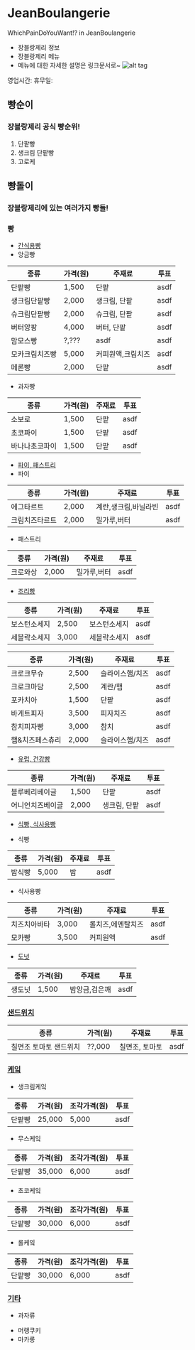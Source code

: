 JeanBoulangerie
============================================
WhichPainDoYouWant!? in JeanBoulangerie
- 장블랑제리 정보
- 장블랑제리 메뉴
- 메뉴에 대한 자세한 설명은 링크문서로~
![alt tag](http://www.dtrix.co.kr/wp-content/uploads/2016/01/%EC%9F%9D%EB%B8%94%EB%9E%91%EC%A0%9C%EB%A6%AC_1.png)

영업시간: 
휴무일:

빵순이
------------------------------
### 장블랑제리 공식 빵순위!
1. 단팥빵
2. 생크림 단팥빵
3. 고로케

빵돌이
-------------------------------
### 장블랑제리에 있는 여러가지 빵들!

### 빵
- [간식용빵](./간식용빵.md/)
 - 앙금빵

종류 | 가격(원) | 주재료 | 투표
---- | -------- | ------ | ----
단팥빵 | 1,500 | 단팥 | asdf
생크림단팥빵 | 2,000 | 생크림, 단팥 | asdf
슈크림단팥빵 | 2,000 | 슈크림, 단팥 | asdf
버터앙팡 | 4,000 | 버터, 단팥 | asdf
맘모스빵 | ?,??? | asdf | asdf
모카크림치즈빵 | 5,000 | 커피원액,크림치즈 | asdf
메론빵 | 2,000 | 단팥 | asdf

 - 과자빵

종류 | 가격(원) | 주재료 | 투표
---- | -------- | ------ | ----
소보로 | 1,500 | 단팥 | asdf
초코파이 | 1,500 | 단팥 | asdf
바나나초코파이 | 1,500 | 단팥 | asdf

- [파이, 패스트리](./파이,패스트리.md/)
 - 파이

종류 | 가격(원) | 주재료 | 투표
---- | -------- | ------ | ----
에그타르트 | 2,000 | 계란,생크림,바닐라빈 | asdf
크림치즈타르트 | 2,000 | 밀가루,버터 | asdf

- 패스트리

종류 | 가격(원) | 주재료 | 투표
---- | -------- | ------ | ----
크로와상 | 2,000 | 밀가루,버터 | asdf

- [조리빵](./조리빵.md/)

종류 | 가격(원) | 주재료 | 투표
---- | -------- | ------ | ----
보스턴소세지 | 2,500 | 보스턴소세지 | asdf
세블락소세지 | 3,000 | 세블락소세지 | asdf

종류 | 가격(원) | 주재료 | 투표
---- | -------- | ------ | ----
크로크무슈 | 2,500 | 슬라이스햄/치즈 | asdf
크로크마담 | 2,500 | 계란/햄 | asdf
포카치아 | 1,500 | 단팥 | asdf
바게트피자 | 3,500 | 피자치즈 | asdf
참치피자빵 | 3,000 | 참치 | asdf
햄&치즈페스츄리 | 2,000 | 슬라이스햄/치즈 | asdf


- [유럽, 건강빵](./건강빵.md/)

종류 | 가격(원) | 주재료 | 투표
---- | -------- | ------ | ----
블루베리베이글 | 1,500 | 단팥 | asdf
어니언치즈베이글 | 2,000 | 생크림, 단팥 | asdf

- [식빵, 식사용빵](./식빵,식사용빵.md/)

 - 식빵 

종류 | 가격(원) | 주재료 | 투표
---- | -------- | ------ | ----
밤식빵 | 5,000 | 밤 | asdf

 - 식사용빵

종류 | 가격(원) | 주재료 | 투표
---- | -------- | ------ | ----
치즈치아바타 | 3,000 | 롤치즈,에멘탈치즈 | asdf
모카빵 | 3,500 | 커피원액 | asdf

- [도넛](./도넛.md/)

종류 | 가격(원) | 주재료 | 투표
---- | -------- | ------ | ----
생도넛 | 1,500 | 밤앙금,검은깨 | asdf

### [샌드위치](./샌드위치.md/)

종류 | 가격(원) | 주재료 | 투표
---- | -------- | ------ | ----
칠면조 토마토 샌드위치 | ??,000 | 칠면조, 토마토 | asdf

### [케잌](./케잌.md/)

- 생크림케잌 

종류 | 가격(원) | 조각가격(원) | 투표
---- | -------- | ------ | ----
단팥빵 | 25,000 | 5,000 | asdf

- 무스케잌

종류 | 가격(원) | 조각가격(원) | 투표
---- | -------- | ------ | ----
단팥빵 | 35,000 | 6,000 | asdf

 - 초코케잌

종류 | 가격(원) | 조각가격(원) | 투표
---- | -------- | ------ | ----
단팥빵 | 30,000 | 6,000 | asdf

 - 롤케잌

종류 | 가격(원) | 조각가격(원) | 투표
---- | -------- | ------ | ----
단팥빵 | 30,000 | 6,000 | asdf

### [기타](./기타.md/)

- 과자류
 * 머랭쿠키
 * 마카롱

